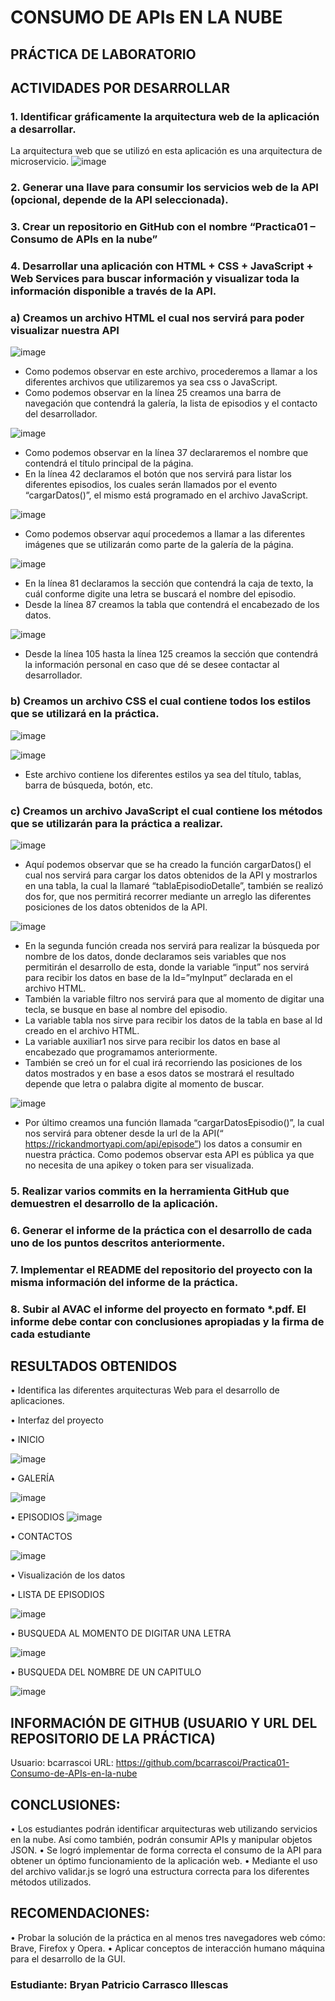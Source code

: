 # CONSUMO DE APIs EN LA NUBE
## PRÁCTICA DE LABORATORIO
## ACTIVIDADES POR DESARROLLAR
### 1.	Identificar gráficamente la arquitectura web de la aplicación a desarrollar.
La arquitectura web que se utilizó en esta aplicación es una arquitectura de microservicio.
![image](https://user-images.githubusercontent.com/56461202/114565087-91031f00-9c36-11eb-83d5-364a32ce43dd.png)

### 2. Generar una llave para consumir los servicios web de la API (opcional, depende de la API seleccionada).
### 3.	Crear un repositorio en GitHub con el nombre “Practica01 – Consumo de APIs en la nube”

### 4. Desarrollar una aplicación con HTML + CSS + JavaScript + Web Services para buscar información y visualizar toda la información disponible a través de la API.

### a)	Creamos un archivo HTML el cual nos servirá para poder visualizar nuestra API
![image](https://user-images.githubusercontent.com/56461202/114965048-7945b980-9e35-11eb-8a4c-4bfab0a2b408.png)

-	Como podemos observar en este archivo, procederemos a llamar a los diferentes archivos que utilizaremos ya sea css o JavaScript.
-	Como podemos observar en la línea 25 creamos una barra de navegación que contendrá la galería, la lista de episodios y el contacto del desarrollador.

![image](https://user-images.githubusercontent.com/56461202/114965089-8bbff300-9e35-11eb-8a67-87594ef46533.png)

-	Como podemos observar en la línea 37 declararemos el nombre que contendrá el título principal de la página.
-	En la línea 42 declaramos el botón que nos servirá para listar los diferentes episodios, los cuales serán llamados por el evento “cargarDatos()”, el mismo está programado en el archivo JavaScript.

![image](https://user-images.githubusercontent.com/56461202/114965140-a2664a00-9e35-11eb-910d-4d229fe66088.png)

-	Como podemos observar aquí procedemos a llamar a las diferentes imágenes que se utilizarán como parte de la galería de la página.

![image](https://user-images.githubusercontent.com/56461202/114965164-abefb200-9e35-11eb-897a-fe7eea5cedd5.png)

-	En la línea 81 declaramos la sección que contendrá la caja de texto, la cuál conforme digite una letra se buscará el nombre del episodio.
-	Desde la línea 87 creamos la tabla que contendrá el encabezado de los datos.

![image](https://user-images.githubusercontent.com/56461202/114965174-b3af5680-9e35-11eb-8e68-31deb425a069.png)

-	Desde la línea 105 hasta la línea 125 creamos la sección que contendrá la información personal en   caso que dé se desee contactar al desarrollador.



### b)	Creamos un archivo CSS el cual contiene todos los estilos que se utilizará en la práctica.

![image](https://user-images.githubusercontent.com/56461202/114965188-bf9b1880-9e35-11eb-95c4-3643a940e3cb.png)

![image](https://user-images.githubusercontent.com/56461202/114965194-c1fd7280-9e35-11eb-8058-f1a2005815e5.png)

-	Este archivo contiene los diferentes estilos ya sea del título, tablas, barra de búsqueda, botón, etc.

### c)	Creamos un archivo JavaScript el cual contiene los métodos que se utilizarán para la práctica a realizar.

![image](https://user-images.githubusercontent.com/56461202/114965209-c88bea00-9e35-11eb-8775-479fe443a840.png)

-	Aquí podemos observar que se ha creado la función cargarDatos() el cual nos servirá para cargar los datos obtenidos de la API y mostrarlos en una tabla, la cual la llamaré “tablaEpisodioDetalle”, también se realizó dos for, que nos permitirá recorrer mediante un arreglo las diferentes posiciones de los datos obtenidos de la API.

![image](https://user-images.githubusercontent.com/56461202/114965226-d0e42500-9e35-11eb-84f7-283b3706d255.png)

-	En la segunda función creada nos servirá para realizar la búsqueda por nombre de los datos, donde declaramos seis variables que nos permitirán el desarrollo de esta, donde la variable “input” nos servirá para recibir los datos en base de la Id=”myInput” declarada en el archivo HTML.
-	También la variable filtro nos servirá para que al momento de digitar una tecla, se busque en base al nombre del episodio.
-	La variable tabla nos sirve para recibir los datos de la tabla en base al Id creado en el archivo HTML.
-	La variable auxiliar1 nos sirve para recibir los datos en base al encabezado que programamos anteriormente.
-	También se creó un for el cual irá recorriendo las posiciones de los datos mostrados y en base a esos datos se mostrará el resultado depende que letra o palabra digite al momento de buscar.

![image](https://user-images.githubusercontent.com/56461202/114965249-db062380-9e35-11eb-8e7a-767767dcf79b.png)

-	Por último creamos una función llamada “cargarDatosEpisodio()”, la cual nos servirá para obtener desde la url de la API(“ https://rickandmortyapi.com/api/episode”) los datos a consumir en nuestra práctica. Como podemos observar esta API es pública ya que no necesita de una apikey o token para ser visualizada.

### 5. Realizar varios commits en la herramienta GitHub que demuestren el desarrollo de la aplicación.
### 6. Generar el informe de la práctica con el desarrollo de cada uno de los puntos descritos anteriormente.
### 7. Implementar el README del repositorio del proyecto con la misma información del informe de la práctica.
### 8. Subir al AVAC el informe del proyecto en formato *.pdf. El informe debe contar con conclusiones apropiadas y la firma de cada estudiante

## RESULTADOS OBTENIDOS

•	Identifica las diferentes arquitecturas Web para el desarrollo de aplicaciones.

•	Interfaz del proyecto

• INICIO

![image](https://user-images.githubusercontent.com/56461202/114965274-e5282200-9e35-11eb-87c8-8434ada8f974.png)

• GALERÍA 

![image](https://user-images.githubusercontent.com/56461202/114965297-f2dda780-9e35-11eb-924a-54151af8c65b.png)


• EPISODIOS
![image](https://user-images.githubusercontent.com/56461202/114965315-f96c1f00-9e35-11eb-8bdf-e22e0cb2044d.png)


• CONTACTOS

![image](https://user-images.githubusercontent.com/56461202/114965334-00932d00-9e36-11eb-82a8-fcb74df813db.png)

•	Visualización de los datos


• LISTA DE EPISODIOS

![image](https://user-images.githubusercontent.com/56461202/114965360-0e48b280-9e36-11eb-9745-a6a60fc70f07.png)

• BUSQUEDA AL MOMENTO DE DIGITAR UNA LETRA

![image](https://user-images.githubusercontent.com/56461202/114965406-215b8280-9e36-11eb-8ff9-0cf6c5bee5fb.png)

• BUSQUEDA DEL NOMBRE DE UN CAPITULO

![image](https://user-images.githubusercontent.com/56461202/114965427-2c161780-9e36-11eb-9028-23246c6e7bd1.png)

## INFORMACIÓN DE GITHUB (USUARIO Y URL DEL REPOSITORIO DE LA PRÁCTICA)

Usuario: bcarrascoi
URL: https://github.com/bcarrascoi/Practica01-Consumo-de-APIs-en-la-nube

## CONCLUSIONES:
•	Los estudiantes podrán identificar arquitecturas web utilizando servicios en la nube. Así como también, podrán consumir APIs y manipular objetos JSON.
•	Se logró implementar de forma correcta el consumo de la API para obtener un óptimo funcionamiento de la aplicación web.
•	Mediante el uso del archivo validar.js se logró una estructura correcta para los diferentes métodos utilizados.

## RECOMENDACIONES:

•	Probar la solución de la práctica en al menos tres navegadores web cómo: Brave, Firefox y Opera.
•	Aplicar conceptos de interacción humano máquina para el desarrollo de la GUI.


### Estudiante: Bryan Patricio Carrasco Illescas








